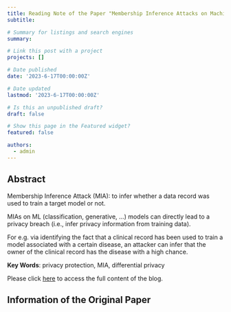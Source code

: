 ```yaml
---
title: Reading Note of the Paper "Membership Inference Attacks on Machine Learning - A Survey"
subtitle: 

# Summary for listings and search engines
summary: 

# Link this post with a project
projects: []

# Date published
date: '2023-6-17T00:00:00Z'

# Date updated
lastmod: '2023-6-17T00:00:00Z'

# Is this an unpublished draft?
draft: false

# Show this page in the Featured widget?
featured: false

authors:
  - admin
---
```


## Abstract

Membership Inference Attack (MIA): to infer whether a data record was used to train a target model or not.

MIAs on ML (classification, generative, ...) models can directly lead to a privacy breach (i.e., infer privacy information from training data).

For e.g. via identifying the fact that a clinical record has been used to train a model associated with a certain disease, an attacker can infer that the owner of the clinical record has the disease with a high chance.

**Key Words**: privacy protection, MIA, differential privacy

Please click [here](https://yanyun-wangs-gitbook.gitbook.io/yanyun-wangs-gitbook/reading-notes-for-papers/reading-note-membership-inference-attacks-on-machine-learning-a-survey) to access the full content of the blog.


## Information of the Original Paper

